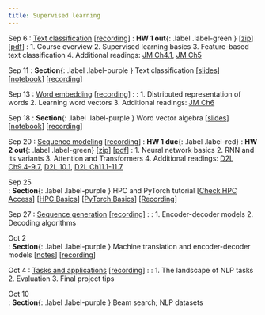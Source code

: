 ```yaml
---
title: Supervised learning 
---
```


Sep 6 
: [Text classification](https://nyu-cs2590.github.io/course-material/fall2023/lecture/lec01/main.pdf) [[recording](https://nyu.zoom.us/rec/share/ILTAqa42w57MczJHzlP-VaEcmdu2cjsA3-NTcpNtmEuD1-diUHI6N8H329VJBurY.WST3O1J7yNzoQMaa)]
  : **HW 1 out**{: .label .label-green }
  [[zip](https://nyu-cs2590.github.io/fall2023/assignments/hw1.zip)]
  [[pdf](https://nyu-cs2590.github.io/fall2023/assignments/hw1.pdf)]
: 1. Course overview
  2. Supervised learning basics
  3. Feature-based text classification
  4. Additional readings: [JM Ch4.1](https://web.stanford.edu/~jurafsky/slp3/4.pdf), [JM Ch5](https://web.stanford.edu/~jurafsky/slp3/5.pdf)

Sep 11
: **Section**{: .label .label-purple } Text classification 
  [[slides](https://nyu-cs2590.github.io/course-material/fall2023/section/sec01/sec01.pdf)]
  [[notebook](https://nyu-cs2590.github.io/course-material/fall2023/section/sec01/sec01.ipynb)]
  [[recording](https://nyu.zoom.us/rec/play/nzP3GM62cZurGLlMCvGomANUUEqP46BnCsOTU2q73Jr3a4G4-THwOZSlcnzF1vNkzObUy-pWa5tTvS7j.e0Xn3vJ0Tjee9w42?autoplay=true&startTime=1694440932000)]

Sep 13 
: [Word embedding](https://nyu-cs2590.github.io/course-material/fall2023/lecture/lec02/main.pdf) [[recording](https://nyu.zoom.us/rec/share/md9wCmYbam5vx7cXx4N4i3KIItbugyocg5n93lxtxBLckISkqBi8-pPuw0XgeBvn.mwZneI0s8EJkzInW)]
  : 
: 1. Distributed representation of words
  2. Learning word vectors
  3. Additional readings: [JM Ch6](https://web.stanford.edu/~jurafsky/slp3/6.pdf)

Sep 18
: **Section**{: .label .label-purple } Word vector algebra 
  [[slides](https://nyu-cs2590.github.io/course-material/fall2023/section/sec02/sec02.pdf)]
  [[notebook](https://nyu-cs2590.github.io/course-material/fall2023/section/sec02/sec02.ipynb)]
  [[recording](https://nyu.zoom.us/rec/play/Qq7iMc11LcKU26l2ADI8eWjnX6cK7r6Tm9uEj5Lyl9qIfUuL1fiIQnQJ2oWo0VKJpZtyn56u_Eqjm4J7.hQdGPIdfEPM6gS8x)]

Sep 20 
: [Sequence modeling](https://nyu-cs2590.github.io/course-material/fall2023/lecture/lec03/main.pdf) [[recording](https://nyu.zoom.us/rec/share/fh35JlhwjKbwIrozw50CapZ_bF6-bqw1_JOnSI-vGRvpcMH2QWQ-c7a63Ak8QSP0.vOMUYpG_VuV7ngNl)]
  : **HW 1 due**{: .label .label-red}
  : **HW 2 out**{: .label .label-green}
  [[zip](https://nyu-cs2590.github.io/fall2023/assignments/hw2.zip)]
  [[pdf](https://nyu-cs2590.github.io/fall2023/assignments/hw2.pdf)]
: 1. Neural network basics
  2. RNN and its variants 
  3. Attention and Transformers
  4. Additional readings: [D2L Ch9.4-9.7](https://d2l.ai/chapter_recurrent-neural-networks/index.html), [D2L 10.1](https://d2l.ai/chapter_recurrent-modern/lstm.html), [D2L Ch11.1-11.7](https://d2l.ai/chapter_recurrent-neural-networks/index.html)

Sep 25           
: **Section**{: .label .label-purple } HPC and PyTorch tutorial 
  [[Check HPC Access](https://nyu-cs2590.github.io/course-material/fall2023/section/sec03/hpc_access.html)]
  [[HPC Basics](https://nyu-cs2590.github.io/course-material/fall2023/section/sec03/hpc.ipynb)]
  [[PyTorch Basics](https://nyu-cs2590.github.io/course-material/fall2023/section/sec03/pytorch.ipynb)]
  [[Recording](https://nyu.zoom.us/rec/play/Amk8qbNAOax5bkWs4iVa9LUmgHA0wCxKMlTbuFz6SKTpvZtvcI-Ul_HdK-Bxz7IIlee0J236l3PU0WZW.cIzxaE5HLN2SMHIv)]

Sep 27
: [Sequence generation](https://nyu-cs2590.github.io/course-material/fall2023/lecture/lec04/main.pdf) [[recording](https://nyu.zoom.us/rec/share/dc5VbxZWbRAhMGmc8Ib5sX7ZX-yIiSwuphgdoFixKdvO_sgHte7rLvnh-IIRpcSE.1F_GG8fyFE1nnL4M)]
    : 
: 1. Encoder-decoder models
  2. Decoding algorithms

Oct 2           
: **Section**{: .label .label-purple } Machine translation and encoder-decoder models
 [[notes](https://nyu-cs2590.github.io/course-material/fall2023/section/sec04/EncDec%20Translation.pdf)]
 [[recording](https://nyu.zoom.us/rec/play/xE208uC7NvIdG6jcH2QUKJynfEUcMJwy4J79Tja5Xbk3_R0H851yorgqQZ82PsvNsEjl4PZ_3u6TkFJ5.upnYyU3A_Rnpaa1N)]

Oct 4 
: [Tasks and applications](https://nyu-cs2590.github.io/course-material/fall2023/lecture/lec05/main.pdf) [[recording](https://nyu.zoom.us/rec/share/QCccevh7YigCRkIxwl3z1To5COlzvM0pQ1dvKen2gjhaato15l8bLKwAA58iFFXg.vWrhTaR5FM-Okeg8
)]
  : 
: 1. The landscape of NLP tasks
  2. Evaluation 
  3. Final project tips 

Oct 10           
: **Section**{: .label .label-purple } Beam search; NLP datasets

